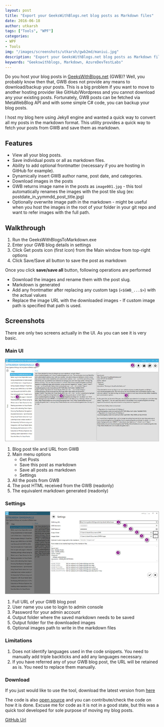 ```yaml
---
layout: post
title: "Export your GeeksWithBlogs.net blog posts as Markdown files"
date: 2016-06-18 
author: utkarsh 
tags: ["Tools", "WPF"]
categories:
- WPF
- Tools
img: "/images/screenshots/utkarsh/gwb2md/maniui.jpg"
description: "Export your GeeksWithBlogs.net blog posts as Markdown files"
keywords: "Geekswithblogs, Markdown, AzureDevTestLabs"
---
```


Do you host your blog posts in [GeeksWithBlogs.net](http://www.geekswithblogs.net) (GWB)? Well, you probably know then that, GWB does not provide any means to download/backup your posts. This is a big problem if you want to move to another hosting provider like GitHub/Wordpress and you cannot download any your existing posts. Fortunately, GWB posts can be fetched via MetaWebBlog API and with some simple C# code, you can backup your blog posts.

I host my blog here using Jekyll engine and wanted a quick way to convert all my posts in the markdown format. This utility provides a quick way to fetch your posts from GWB and save them as markdown.
<!--more--> 

## Features ##

- View all your blog posts.
- Save individual posts or all as markdown files.
- Ability to add optional frontmatter (necessary if you are hosting in GitHub for example).
- Dynamically insert GWB author name, post date, and categories.
- Download images in the posts
- GWB returns image name in the posts as `image001.jpg` - this tool automatically renames the images with the post tile slug (ex: postdate_in_yymmdd_post_title.jpg)
- Optionally overwrite image path in the markdown - might be useful when you host the images in the root of your folder in your git repo and want to refer images with the full path.

## Walkthrough ##

1. Run the GeeksWithBlogsToMarkdown.exe
2. Enter your GWB blog details in settings
3. Click Get posts icon (first icon) from the Main window from top-right options
4. Click Save/Save all button to save the post as markdown

Once you click **save/save all** button, following operations are performed

- Download the images and rename them with the post slug.
- Markdown is generated
- Add any frontmatter after replacing any custom tags (`<$GWB_...$>`) with the actual values
- Replace the image URL with the downloaded images - If custom image path is specified that path is used.
  
## Screenshots ##

There are only two screens actually in the UI. As you can see it is very basic.

### Main UI ###

![Main UI](/images/screenshots/utkarsh/gwb2md/mainui.jpg)

1. Blog post tile and URL from GWB
2. Main menu options
	- Get Posts
	- Save this post as markdown
	- Save all posts as markdown
	- Settings
3. All the posts from GWB
4. The post HTML received from the GWB (readonly)
5. The equivalent markdown generated  (readonly)

### Settings ###

![Settings screen](/images/screenshots/utkarsh/gwb2md/settings.jpg)

1. Full URL of your GWB blog post
2. User name you use to login to admin console
3. Password for your admin account
4. Output folder where the saved markdown needs to be saved
5. Output folder for the downloaded images
6. Optional images path to write in the markdown files

### Limitations ###
1. Does not identify languages used in the code snippets. You need to manually add triple backticks and add any languages necessary.
2. If you have referred any of your GWB blog post, the URL will be retained as is. You need to replace them manually.

### Download ###

If you just would like to use the tool, download the latest version from [here](https://github.com/onlyutkarsh/GeeksWithBlogsToMarkdown/releases)

The code is also [open source](https://github.com/onlyutkarsh/GeeksWithBlogsToMarkdown) and you can contribute/check the code on how it is done. Excuse me for code as it is not in a good state, but this was a quick tool developed for sole purpose of moving my blog posts.

[GitHub Url](https://github.com/onlyutkarsh/GeeksWithBlogsToMarkdown)